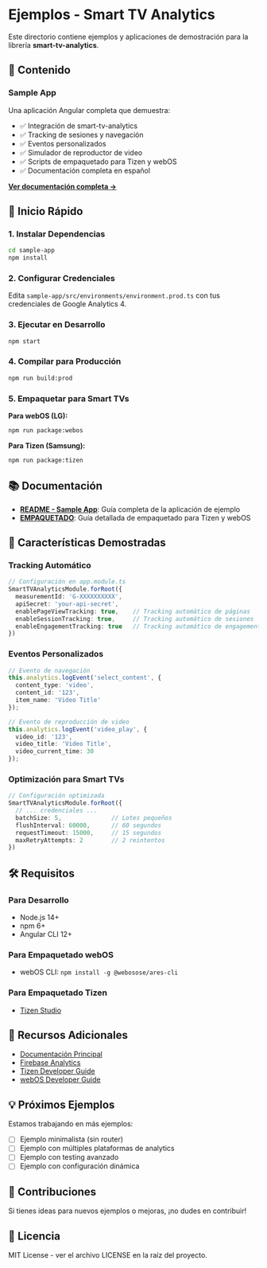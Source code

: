 # Ejemplos - Smart TV Analytics

Este directorio contiene ejemplos y aplicaciones de demostración para la librería **smart-tv-analytics**.

## 📂 Contenido

### Sample App

Una aplicación Angular completa que demuestra:

- ✅ Integración de smart-tv-analytics
- ✅ Tracking de sesiones y navegación
- ✅ Eventos personalizados
- ✅ Simulador de reproductor de video
- ✅ Scripts de empaquetado para Tizen y webOS
- ✅ Documentación completa en español

**[Ver documentación completa →](./sample-app/README.md)**

## 🚀 Inicio Rápido

### 1. Instalar Dependencias

```bash
cd sample-app
npm install
```

### 2. Configurar Credenciales

Edita `sample-app/src/environments/environment.prod.ts` con tus credenciales de Google Analytics 4.

### 3. Ejecutar en Desarrollo

```bash
npm start
```

### 4. Compilar para Producción

```bash
npm run build:prod
```

### 5. Empaquetar para Smart TVs

**Para webOS (LG):**
```bash
npm run package:webos
```

**Para Tizen (Samsung):**
```bash
npm run package:tizen
```

## 📚 Documentación

- **[README - Sample App](./sample-app/README.md)**: Guía completa de la aplicación de ejemplo
- **[EMPAQUETADO](./sample-app/EMPAQUETADO.md)**: Guía detallada de empaquetado para Tizen y webOS

## 🎯 Características Demostradas

### Tracking Automático

```typescript
// Configuración en app.module.ts
SmartTVAnalyticsModule.forRoot({
  measurementId: 'G-XXXXXXXXXX',
  apiSecret: 'your-api-secret',
  enablePageViewTracking: true,    // Tracking automático de páginas
  enableSessionTracking: true,     // Tracking automático de sesiones
  enableEngagementTracking: true   // Tracking automático de engagement
})
```

### Eventos Personalizados

```typescript
// Evento de navegación
this.analytics.logEvent('select_content', {
  content_type: 'video',
  content_id: '123',
  item_name: 'Video Title'
});

// Evento de reproducción de video
this.analytics.logEvent('video_play', {
  video_id: '123',
  video_title: 'Video Title',
  video_current_time: 30
});
```

### Optimización para Smart TVs

```typescript
// Configuración optimizada
SmartTVAnalyticsModule.forRoot({
  // ... credenciales ...
  batchSize: 5,              // Lotes pequeños
  flushInterval: 60000,      // 60 segundos
  requestTimeout: 15000,     // 15 segundos
  maxRetryAttempts: 2        // 2 reintentos
})
```

## 🛠️ Requisitos

### Para Desarrollo
- Node.js 14+
- npm 6+
- Angular CLI 12+

### Para Empaquetado webOS
- webOS CLI: `npm install -g @webosose/ares-cli`

### Para Empaquetado Tizen
- [Tizen Studio](https://developer.samsung.com/smarttv/develop/getting-started/setting-up-sdk/installing-tv-sdk.html)

## 📖 Recursos Adicionales

- [Documentación Principal](../README.md)
- [Firebase Analytics](https://firebase.google.com/docs/analytics)
- [Tizen Developer Guide](https://developer.samsung.com/smarttv/develop/guides/fundamentals.html)
- [webOS Developer Guide](https://webostv.developer.lge.com/develop/guides)

## 💡 Próximos Ejemplos

Estamos trabajando en más ejemplos:

- [ ] Ejemplo minimalista (sin router)
- [ ] Ejemplo con múltiples plataformas de analytics
- [ ] Ejemplo con testing avanzado
- [ ] Ejemplo con configuración dinámica

## 🤝 Contribuciones

Si tienes ideas para nuevos ejemplos o mejoras, ¡no dudes en contribuir!

## 📝 Licencia

MIT License - ver el archivo LICENSE en la raíz del proyecto.
